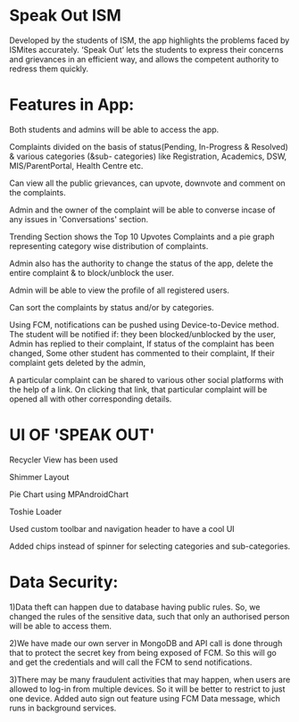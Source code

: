 # Speak Out ISM
Developed by the students of ISM, the app highlights the problems faced by ISMites accurately. 
‘Speak Out’  lets the students to express their concerns and grievances in an efficient way, and allows the competent authority to redress them quickly. 



# Features in App:

Both students and admins will be able to access the app. 

Complaints divided on the basis of status(Pending, In-Progress & Resolved) & various categories (&sub- categories) like Registration, Academics, DSW, MIS/ParentPortal, Health Centre etc.

Can view all the public grievances, can upvote, downvote and comment on the complaints.

Admin and the owner of the complaint will be able to converse incase of any issues in 'Conversations' section.

Trending Section shows the Top 10 Upvotes Complaints and a pie graph representing category wise distribution of complaints.

Admin also has the authority to change the status of the app, delete the entire complaint & to block/unblock the user.

Admin will be able to view the profile of all registered users.

Can sort the complaints by status and/or by categories.



Using FCM, notifications can be pushed using Device-to-Device method. The student will be notified if:
  they been blocked/unblocked by the user,
  Admin has replied to their complaint,
  If status of the complaint has been changed,
  Some other student has commented to their complaint,
  If their complaint gets deleted by the admin,
  

A particular complaint can be shared to various other social platforms with the help of a link. On clicking that link, that particular complaint will be opened all with other corresponding details.


# UI OF 'SPEAK OUT'

Recycler View has been used

Shimmer Layout

Pie Chart using MPAndroidChart

Toshie Loader

Used custom toolbar and navigation header to have a cool UI

Added chips instead of spinner for selecting categories and sub-categories. 
    
 
# Data Security:

1)Data theft can happen due to database having public rules. So, we changed the rules of the sensitive data, such that only an authorised person will be able to access them.

2)We have made our own server in MongoDB and API call is done through that to protect the secret key from being exposed of FCM. So this will go and get the credentials     and will call the FCM to send notifications.

3)There may be many fraudulent activities that may happen, when users are allowed to log-in from multiple devices. So it will be better to restrict to just one device.      Added auto sign out feature using FCM Data message, which runs in background services.

    
